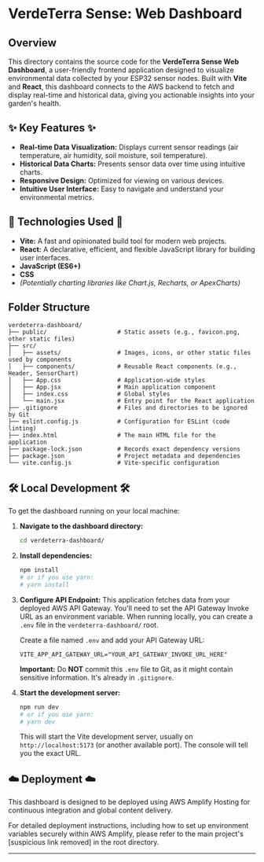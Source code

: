 
# VerdeTerra Sense: Web Dashboard

## Overview

This directory contains the source code for the **VerdeTerra Sense Web Dashboard**, a user-friendly frontend application designed to visualize environmental data collected by your ESP32 sensor nodes. Built with **Vite** and **React**, this dashboard connects to the AWS backend to fetch and display real-time and historical data, giving you actionable insights into your garden's health.

## ✨ Key Features ✨

  * **Real-time Data Visualization:** Displays current sensor readings (air temperature, air humidity, soil moisture, soil temperature).
  * **Historical Data Charts:** Presents sensor data over time using intuitive charts.
  * **Responsive Design:** Optimized for viewing on various devices.
  * **Intuitive User Interface:** Easy to navigate and understand your environmental metrics.

## 🚀 Technologies Used 🚀

  * **Vite:** A fast and opinionated build tool for modern web projects.
  * **React:** A declarative, efficient, and flexible JavaScript library for building user interfaces.
  * **JavaScript (ES6+)**
  * **CSS**
  * *(Potentially charting libraries like Chart.js, Recharts, or ApexCharts)*

## Folder Structure

```
verdeterra-dashboard/
├── public/                    # Static assets (e.g., favicon.png, other static files)
├── src/
│   ├── assets/                # Images, icons, or other static files used by components
│   ├── components/            # Reusable React components (e.g., Header, SensorChart)
│   ├── App.css                # Application-wide styles
│   ├── App.jsx                # Main application component
│   ├── index.css              # Global styles
│   └── main.jsx               # Entry point for the React application
├── .gitignore                 # Files and directories to be ignored by Git
├── eslint.config.js           # Configuration for ESLint (code linting)
├── index.html                 # The main HTML file for the application
├── package-lock.json          # Records exact dependency versions
├── package.json               # Project metadata and dependencies
└── vite.config.js             # Vite-specific configuration
```

## 🛠️ Local Development 🛠️

To get the dashboard running on your local machine:

1.  **Navigate to the dashboard directory:**

    ```bash
    cd verdeterra-dashboard/
    ```

2.  **Install dependencies:**

    ```bash
    npm install
    # or if you use yarn:
    # yarn install
    ```

3.  **Configure API Endpoint:**
    This application fetches data from your deployed AWS API Gateway. You'll need to set the API Gateway Invoke URL as an environment variable. When running locally, you can create a `.env` file in the `verdeterra-dashboard/` root.

    Create a file named `.env` and add your API Gateway URL:

    ```
    VITE_APP_API_GATEWAY_URL="YOUR_API_GATEWAY_INVOKE_URL_HERE"
    ```

    **Important:** Do **NOT** commit this `.env` file to Git, as it might contain sensitive information. It's already in `.gitignore`.

4.  **Start the development server:**

    ```bash
    npm run dev
    # or if you use yarn:
    # yarn dev
    ```

    This will start the Vite development server, usually on `http://localhost:5173` (or another available port). The console will tell you the exact URL.

## ☁️ Deployment ☁️

This dashboard is designed to be deployed using AWS Amplify Hosting for continuous integration and global content delivery.

For detailed deployment instructions, including how to set up environment variables securely within AWS Amplify, please refer to the main project's [suspicious link removed] in the root directory.

-----
